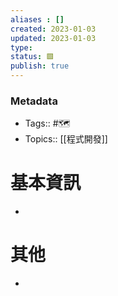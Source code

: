 ```yaml
---
aliases : []
created: 2023-01-03
updated: 2023-01-03
type: 
status: 🟩
publish: true
---
```

### Metadata
- Tags:: #🗺️
- Topics:: [[程式開發]]

# 基本資訊
- 
# 其他
- 